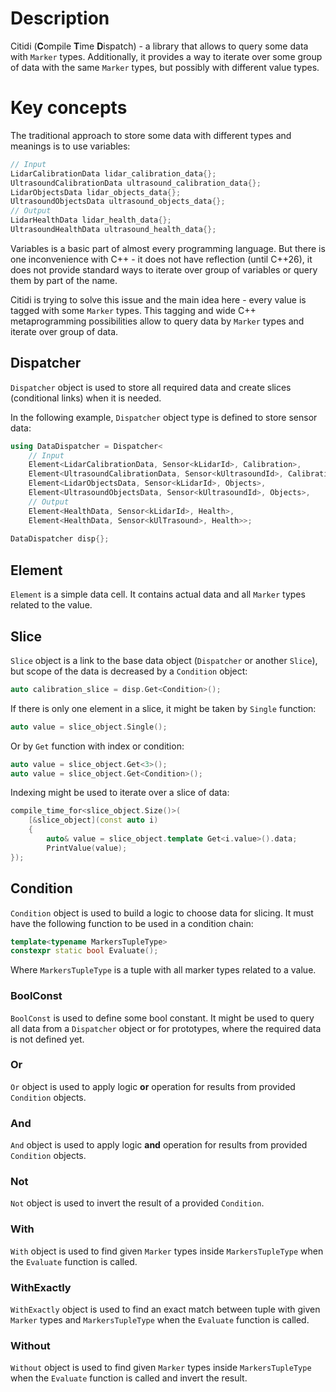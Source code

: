 # Description

Citidi (**C**ompile **T**ime **D**ispatch) - a library that allows to query some data with `Marker` types.
Additionally, it provides a way to iterate over some group of data with the same `Marker` types, but possibly with different value types.


# Key concepts

The traditional approach to store some data with different types and meanings is to use variables:
```c++
// Input
LidarCalibrationData lidar_calibration_data{};
UltrasoundCalibrationData ultrasound_calibration_data{};
LidarObjectsData lidar_objects_data{};
UltrasoundObjectsData ultrasound_objects_data{};
// Output
LidarHealthData lidar_health_data{};
UltrasoundHealthData ultrasound_health_data{};
```

Variables is a basic part of almost every programming language.
But there is one inconvenience with C++ - it does not have reflection (until C++26), it does not provide standard ways to iterate over group of variables or query them by part of the name.

Citidi is trying to solve this issue and the main idea here - every value is tagged with some `Marker` types.
This tagging and wide C++ metaprogramming possibilities allow to query data by `Marker` types and iterate over group of data.


## Dispatcher

`Dispatcher` object is used to store all required data and create slices (conditional links) when it is needed.

In the following example, `Dispatcher` object type is defined to store sensor data:
```c++
using DataDispatcher = Dispatcher<
    // Input
    Element<LidarCalibrationData, Sensor<kLidarId>, Calibration>,
    Element<UltrasoundCalibrationData, Sensor<kUltrasoundId>, Calibration>,
    Element<LidarObjectsData, Sensor<kLidarId>, Objects>,
    Element<UltrasoundObjectsData, Sensor<kUltrasoundId>, Objects>,
    // Output
    Element<HealthData, Sensor<kLidarId>, Health>,
    Element<HealthData, Sensor<kUlTrasound>, Health>>;
    
DataDispatcher disp{};
```


## Element

`Element` is a simple data cell. It contains actual data and all `Marker` types related to the value.


## Slice

`Slice` object is a link to the base data object (`Dispatcher` or another `Slice`), but scope of the data is decreased by a `Condition` object:
```c++
auto calibration_slice = disp.Get<Condition>();
```

If there is only one element in a slice, it might be taken by `Single` function:
```c++
auto value = slice_object.Single();
```

Or by `Get` function with index or condition:
```c++
auto value = slice_object.Get<3>();
auto value = slice_object.Get<Condition>();
```

Indexing might be used to iterate over a slice of data:
```c++
compile_time_for<slice_object.Size()>(
    [&slice_object](const auto i)
    {
        auto& value = slice_object.template Get<i.value>().data;
        PrintValue(value);
});
```


## Condition

`Condition` object is used to build a logic to choose data for slicing. It must have the following function to be used in a condition chain:
```c++
template<typename MarkersTupleType>
constexpr static bool Evaluate();
```

Where `MarkersTupleType` is a tuple with all marker types related to a value.

### BoolConst

`BoolConst` is used to define some bool constant. It might be used to query all data from a `Dispatcher` object or for prototypes, where the required data is not defined yet.

### Or

`Or` object is used to apply logic **or** operation for results from provided `Condition` objects.

### And

`And` object is used to apply logic **and** operation for results from provided `Condition` objects.

### Not

`Not` object is used to invert the result of a provided `Condition`.

### With

`With` object is used to find given `Marker` types inside `MarkersTupleType` when the `Evaluate` function is called.

### WithExactly

`WithExactly` object is used to find an exact match between tuple with given `Marker` types and `MarkersTupleType` when the `Evaluate` function is called.

### Without

`Without` object is used to find given `Marker` types inside `MarkersTupleType` when the `Evaluate` function is called and invert the result.

